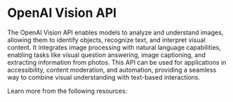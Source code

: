 # OpenAI Vision API

The OpenAI Vision API enables models to analyze and understand images, allowing them to identify objects, recognize text, and interpret visual content. It integrates image processing with natural language capabilities, enabling tasks like visual question answering, image captioning, and extracting information from photos. This API can be used for applications in accessibility, content moderation, and automation, providing a seamless way to combine visual understanding with text-based interactions.

Learn more from the following resources:

